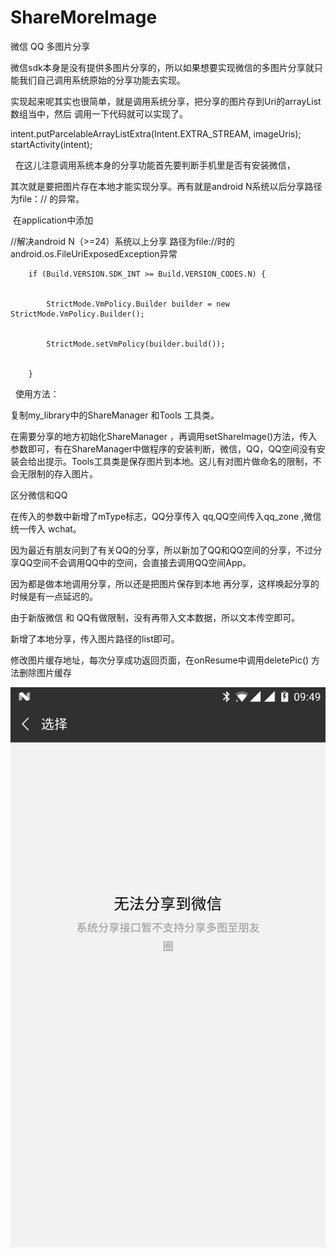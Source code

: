 # ShareMoreImage
微信 QQ 多图片分享


微信sdk本身是没有提供多图片分享的，所以如果想要实现微信的多图片分享就只能我们自己调用系统原始的分享功能去实现。
 
 
实现起来呢其实也很简单，就是调用系统分享，把分享的图片存到Uri的arrayList数组当中，然后 调用一下代码就可以实现了。


intent.putParcelableArrayListExtra(Intent.EXTRA_STREAM, imageUris);
startActivity(intent);

 
在这儿注意调用系统本身的分享功能首先要判断手机里是否有安装微信，


其次就是要把图片存在本地才能实现分享。再有就是android N系统以后分享路径为file：//  的异常。


 在application中添加
 
 
   //解决android N（>=24）系统以上分享 路径为file://时的 android.os.FileUriExposedException异常
   
   
        if (Build.VERSION.SDK_INT >= Build.VERSION_CODES.N) {
        
        
            StrictMode.VmPolicy.Builder builder = new StrictMode.VmPolicy.Builder();
            
            
            StrictMode.setVmPolicy(builder.build());
            
            
        }

 
 使用方法：
 
 
 复制my_library中的ShareManager 和Tools 工具类。
 
 
 在需要分享的地方初始化ShareManager ，再调用setShareImage()方法，传入参数即可，有在ShareManager中做程序的安装判断，微信，QQ，QQ空间没有安装会给出提示。Tools工具类是保存图片到本地。这儿有对图片做命名的限制，不会无限制的存入图片。
 

区分微信和QQ


在传入的参数中新增了mType标志，QQ分享传入 qq,QQ空间传入qq_zone ,微信统一传入 wchat。


因为最近有朋友问到了有关QQ的分享，所以新加了QQ和QQ空间的分享，不过分享QQ空间不会调用QQ中的空间，会直接去调用QQ空间App。


因为都是做本地调用分享，所以还是把图片保存到本地 再分享，这样唤起分享的时候是有一点延迟的。
      

由于新版微信 和 QQ有做限制，没有再带入文本数据，所以文本传空即可。

新增了本地分享，传入图片路径的list即可。

修改图片缓存地址，每次分享成功返回页面，在onResume中调用deletePic() 方法删除图片缓存

![微信6.7.3版本以后微信屏蔽了微信朋友圈的多图分享，好友多图分享还是能用的](https://github.com/XW837156540/ShareMoreImage/blob/master/app/src/main/res/mipmap-hdpi/iv_test.jpg)
